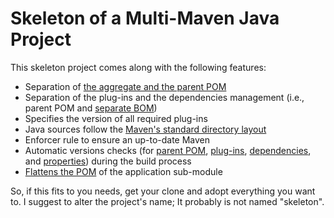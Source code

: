 # Skeleton of a Multi-Maven Java Project

This skeleton project comes along with the following features:

- Separation of [the aggregate and the parent POM](https://maven.apache.org/guides/introduction/introduction-to-the-pom.html#Project_Inheritance_vs_Project_Aggregation)
- Separation of the plug-ins and the dependencies management (i.e., parent POM and [separate BOM](https://maven.apache.org/guides/introduction/introduction-to-dependency-mechanism.html#Importing_Dependencies))
- Specifies the version of all required plug-ins
- Java sources follow the [Maven's standard directory layout](https://maven.apache.org/guides/introduction/introduction-to-the-standard-directory-layout.html)
- Enforcer rule to ensure an up-to-date Maven
- Automatic versions checks (for [parent POM](https://www.mojohaus.org/versions-maven-plugin/display-parent-updates-mojo.html), [plug-ins](https://www.mojohaus.org/versions-maven-plugin/display-plugin-updates-mojo.html), [dependencies](https://www.mojohaus.org/versions-maven-plugin/display-dependency-updates-mojo.html), and [properties](https://www.mojohaus.org/versions-maven-plugin/display-property-updates-mojo.html)) during the build process
- [Flattens the POM](https://www.mojohaus.org/flatten-maven-plugin/) of the application sub-module 

So, if this fits to you needs, get your clone and adopt everything you want to.
I suggest to alter the project's name; It probably is not named "skeleton".